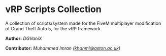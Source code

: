 # vRP Scripts Collection

A collection of scripts/system made for the FiveM multiplayer modification of Grand Theft Auto 5, for the vRP framework.

**Author:** _DGVaniX_

**Contributor:** _Muhammed Imran (khanmi@aston.ac.uk)_
